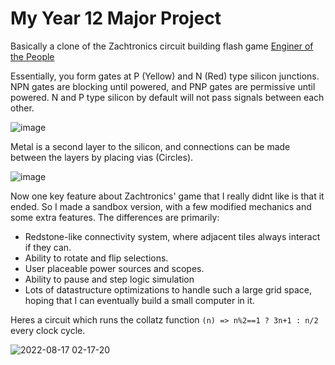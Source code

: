 # My Year 12 Major Project

Basically a clone of the Zachtronics circuit building flash game [Enginer of the People](https://www.zachtronics.com/kohctpyktop-engineer-of-the-people/)

Essentially, you form gates at P (Yellow) and N (Red) type silicon junctions. NPN gates are blocking until powered, and PNP gates are permissive until powered. N and P type silicon by default will not pass signals between each other.

![image](https://user-images.githubusercontent.com/18377830/184943812-187d4a4e-8915-4429-9b4c-de9f142292f8.png)

Metal is a second layer to the silicon, and connections can be made between the layers by placing vias (Circles).

![image](https://user-images.githubusercontent.com/18377830/184945136-7eb8c2bd-113b-448a-a63b-8395b57181a9.png)

Now one key feature about Zachtronics' game that I really didnt like is that it ended. So I made a sandbox version, with a few modified mechanics and some extra features.
The differences are primarily:
- Redstone-like connectivity system, where adjacent tiles always interact if they can.
- Ability to rotate and flip selections.
- User placeable power sources and scopes.
- Ability to pause and step logic simulation
- Lots of datastructure optimizations to handle such a large grid space, hoping that I can eventually build a small computer in it.

Heres a circuit which runs the collatz function `(n) => n%2==1 ? 3n+1 : n/2` every clock cycle.

![2022-08-17 02-17-20](https://user-images.githubusercontent.com/18377830/184942688-b492d9ac-e74f-48e7-9bc2-e134a2d385d7.gif)
